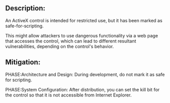## Description:

An ActiveX control is intended for restricted use, but it has been marked as safe-for-scripting.

This might allow attackers to use dangerous functionality via a web page that accesses the control, which can lead to different resultant vulnerabilities, depending on the control's behavior.

## Mitigation:


PHASE:Architecture and Design:
During development, do not mark it as safe for scripting.

PHASE:System Configuration:
After distribution, you can set the kill bit for the control so that it is not accessible from Internet Explorer.

